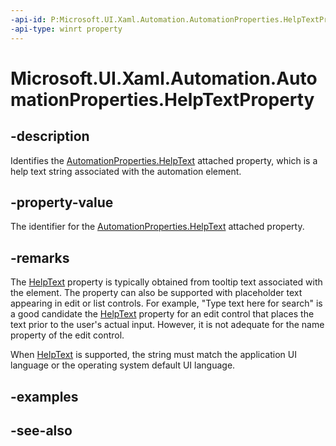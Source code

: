 ```yaml
---
-api-id: P:Microsoft.UI.Xaml.Automation.AutomationProperties.HelpTextProperty
-api-type: winrt property
---
```


<!-- Property syntax
public Windows.UI.Xaml.DependencyProperty HelpTextProperty { get; }
-->

# Microsoft.UI.Xaml.Automation.AutomationProperties.HelpTextProperty

## -description
Identifies the [AutomationProperties.HelpText](/uwp/api/microsoft.ui.xaml.automation.automationproperties#xaml-attached-properties) attached property, which is a help text string associated with the automation element.

## -property-value
The identifier for the [AutomationProperties.HelpText](/uwp/api/microsoft.ui.xaml.automation.automationproperties#xaml-attached-properties) attached property.

## -remarks
The [HelpText](/uwp/api/microsoft.ui.xaml.automation.automationproperties#xaml-attached-properties) property is typically obtained from tooltip text associated with the element. The property can also be supported with placeholder text appearing in edit or list controls. For example, "Type text here for search" is a good candidate the [HelpText](/uwp/api/microsoft.ui.xaml.automation.automationproperties#xaml-attached-properties) property for an edit control that places the text prior to the user's actual input. However, it is not adequate for the name property of the edit control.

When [HelpText](/uwp/api/microsoft.ui.xaml.automation.automationproperties#xaml-attached-properties) is supported, the string must match the application UI language or the operating system default UI language.

## -examples

## -see-also
